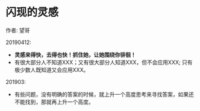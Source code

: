 <!---
markmeta_author: wongoo
markmeta_date: 2019-01-09
markmeta_title: 闪现的灵感
markmeta_categories: idea
markmeta_tags: idea
-->

# 闪现的灵感

作者: 望哥

20190412: 
- **灵感来得快，去得也快！抓住她，让她围绕你徘徊！**
- 有很大部分人不知道XXX；又有很大部分人知道XXX，但不会应用XXX; 只有极少数人既知道又会应用XXX。 

201903:
- 有些问题，没有明确的答案的时候，就上升一个高度思考来寻找答案，如果还不能找到，那就再上升一个高度。


